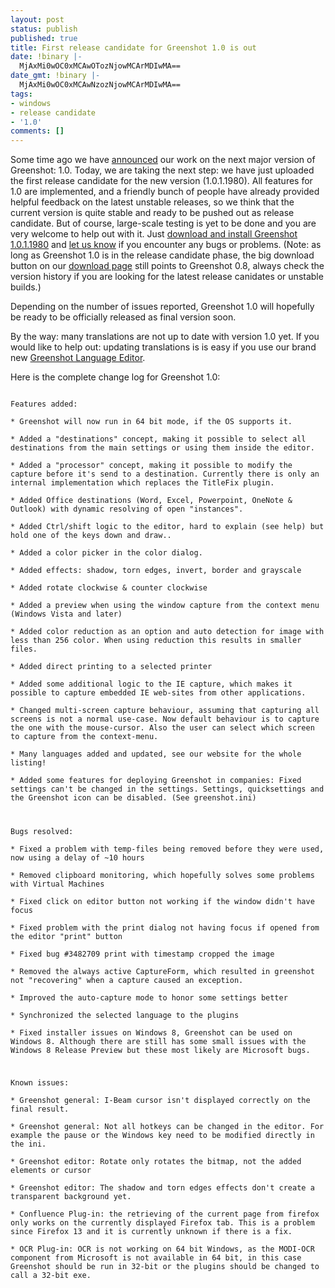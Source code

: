 ```yaml
---
layout: post
status: publish
published: true
title: First release candidate for Greenshot 1.0 is out
date: !binary |-
  MjAxMi0wOC0xMCAwOTozNjowMCArMDIwMA==
date_gmt: !binary |-
  MjAxMi0wOC0xMCAwNzozNjowMCArMDIwMA==
tags:
- windows
- release candidate
- '1.0'
comments: []
---
```

<p>Some time ago we have <a href="/2012/04/17/working-towards-greenshot-1-0/">announced</a> our work on the next major version of Greenshot: 1.0. Today, we are taking the next step: we have just uploaded the first release candidate for the new version (1.0.1.1980). All features for 1.0 are implemented, and a friendly bunch of people have already provided helpful feedback on the latest unstable releases, so we think that the current version is quite stable and ready to be pushed out as release candidate. But of course, large-scale testing is yet to be done and you are very welcome to help out with it. Just <a href="/version-history/" target="_blank">download and install Greenshot 1.0.1.1980</a> and <a href="http://sourceforge.net/tracker/?group_id=191585&atid=937972&status=1" target="_blank">let us know</a> if you encounter any bugs or problems. (Note: as long as Greenshot 1.0 is in the release candidate phase, the big download button on our <a href="/downloads/" title="Downloads">download page</a> still points to Greenshot 0.8, always check the version history if you are looking for the latest release canidates or unstable builds.)</p>
<p>Depending on the number of issues reported, Greenshot 1.0 will hopefully be ready to be officially released as final version soon.</p>
<p>By the way: many translations are not up to date with version 1.0 yet. If you would like to help out: updating translations is is easy if you use our brand new <a href="/2012/08/10/introducing-the-brand-new-greenshot-language-editor-translators-wanted/" title="Introducing the brand new Greenshot Language Editor – translators wanted">Greenshot Language Editor</a>.</p>
<p>Here is the complete change log for Greenshot 1.0:<br />
<code><br />
Features added:<br />
* Greenshot will now run in 64 bit mode, if the OS supports it.<br />
* Added a "destinations" concept, making it possible to select all destinations from the main settings or using them inside the editor.<br />
* Added a "processor" concept, making it possible to modify the capture before it's send to a destination. Currently there is only an internal implementation which replaces the TitleFix plugin.<br />
* Added Office destinations (Word, Excel, Powerpoint, OneNote & Outlook) with dynamic resolving of open "instances".<br />
* Added Ctrl/shift logic to the editor, hard to explain (see help) but hold one of the keys down and draw..<br />
* Added a color picker in the color dialog.<br />
* Added effects: shadow, torn edges, invert, border and grayscale<br />
* Added rotate clockwise & counter clockwise<br />
* Added a preview when using the window capture from the context menu (Windows Vista and later)<br />
* Added color reduction as an option and auto detection for image with less than 256 color. When using reduction this results in smaller files.<br />
* Added direct printing to a selected printer<br />
* Added some additional logic to the IE capture, which makes it possible to capture embedded IE web-sites from other applications.<br />
* Changed multi-screen capture behaviour, assuming that capturing all screens is not a normal use-case. Now default behaviour is to capture the one with the mouse-cursor. Also the user can select which screen to capture from the context-menu.<br />
* Many languages added and updated, see our website for the whole listing!<br />
* Added some features for deploying Greenshot in companies: Fixed settings can't be changed in the settings. Settings, quicksettings and the Greenshot icon can be disabled. (See greenshot.ini)</p>
<p>Bugs resolved:<br />
* Fixed a problem with temp-files being removed before they were used, now using a delay of ~10 hours<br />
* Removed clipboard monitoring, which hopefully solves some problems with Virtual Machines<br />
* Fixed click on editor button not working if the window didn't have focus<br />
* Fixed problem with the print dialog not having focus if opened from the editor "print" button<br />
* Fixed bug #3482709 print with timestamp cropped the image<br />
* Removed the always active CaptureForm, which resulted in greenshot not "recovering" when a capture caused an exception.<br />
* Improved the auto-capture mode to honor some settings better<br />
* Synchronized the selected language to the plugins<br />
* Fixed installer issues on Windows 8, Greenshot can be used on Windows 8. Although there are still has some small issues with the Windows 8 Release Preview but these most likely are Microsoft bugs.</p>
<p>Known issues:<br />
* Greenshot general: I-Beam cursor isn't displayed correctly on the final result.<br />
* Greenshot general: Not all hotkeys can be changed in the editor. For example the pause or the Windows key need to be modified directly in the ini.<br />
* Greenshot editor: Rotate only rotates the bitmap, not the added elements or cursor<br />
* Greenshot editor: The shadow and torn edges effects don't create a transparent background yet.<br />
* Confluence Plug-in: the retrieving of the current page from firefox only works on the currently displayed Firefox tab. This is a problem since Firefox 13 and it is currently unknown if there is a fix.<br />
* OCR Plug-in: OCR is not working on 64 bit Windows, as the MODI-OCR component from Microsoft is not available in 64 bit, in this case Greenshot should be run in 32-bit or the plugins should be changed to call a 32-bit exe.</p>
<p></code></p>
